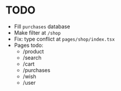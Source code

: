 # TODO

- Fill `purchases` database
- Make filter at `/shop`
- Fix: type conflict at `pages/shop/index.tsx`
- Pages todo:
  - /product
  - /search
  - /cart
  - /purchases
  - /wish
  - /user